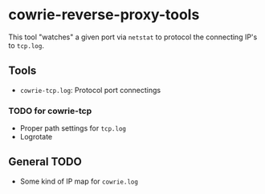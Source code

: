 # cowrie-reverse-proxy-tools

This tool "watches" a given port via `netstat` to protocol the connecting IP's to `tcp.log`.

## Tools

- `cowrie-tcp.log`: Protocol port connectings

### TODO for cowrie-tcp
 
- Proper path settings for `tcp.log` 
- Logrotate


## General TODO

- Some kind of IP map for `cowrie.log`